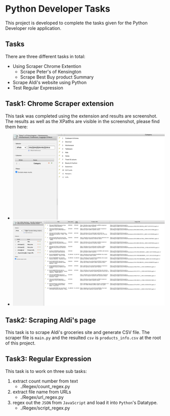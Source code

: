 # Python Developer Tasks

This project is developed to complete the tasks given for the Python Developer role application. 

## Tasks
There are three different tasks in total:

- Using Scraper Chrome Extention
  - Scrape Peter's of Kensington
  - Scrape Best Buy product Summary
- Scrape Aldi's website using Python
- Test Regular Expression

## Task1: Chrome Scraper extension
This task was completed using the extension and results are screenshot. The results as well as the XPaths are visible in the screenshot, please find them here:

- !["Peters of Kensington"](./docs/XPath-task1.png)
- !["Best Buy"](./docs/XPath-task2.png)

## Task2: Scraping Aldi's page
This task is to scrape Aldi's groceries site and generate CSV file. The scraper file is `main.py` and the resulted `csv` is `products_info.csv` at the root of this project.

## Task3: Regular Expression
This task is to work on three sub tasks:
1. extract count number from text
    - ./Regex/count_regex.py
2. extract file name from URLs
    - ./Regex/url_regex.py
3. regex out the `JSON` from `JavaScript` and load it into `Python`'s Datatype.
    - ./Regex/script_regex.py